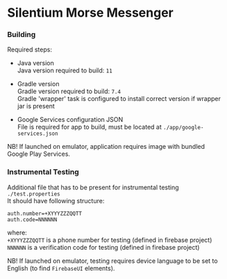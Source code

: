 # Silentium Morse Messenger

### Building
Required steps:

 + Java version  
   Java version required to build: `11`
   
 + Gradle version  
   Gradle version required to build: `7.4`  
   Gradle 'wrapper' task is configured to install correct version if wrapper jar is present

+ Google Services configuration JSON  
  File is required for app to build, must be located at `./app/google-services.json`  
  
NB! If launched on emulator, application requires image with bundled Google Play Services.

### Instrumental Testing
Additional file that has to be present for instrumental testing `./test.properties`  
It should have following structure:
```properties
auth.number=+XYYYZZZQQTT
auth.code=NNNNNN
```  
where:  
`+XYYYZZZQQTT` is a phone number for testing (defined in firebase project)  
`NNNNNN` is a verification code for testing (defined in firebase project)  

NB! If launched on emulator, testing requires device language to be set to English (to find `FirebaseUI` elements).
